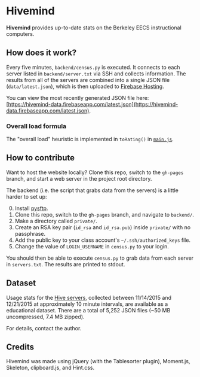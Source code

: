 # Hivemind

**Hivemind** provides up-to-date stats on the Berkeley EECS instructional computers.

## How does it work?

Every five minutes, `backend/census.py` is executed. It connects to each server listed in `backend/server.txt` via SSH and collects information. The results from all of the servers are combined into a single JSON file (`data/latest.json`), which is then uploaded to [Firebase Hosting](https://www.firebase.com/hosting.html).

You can view the most recently generated JSON file here: [https://hivemind-data.firebaseapp.com/latest.json](https://hivemind-data.firebaseapp.com/latest.json).

### Overall load formula

The "overall load" heuristic is implemented in `toRating()` in [`main.js`](https://github.com/guoguo12/hivemind/blob/gh-pages/js/main.js).

## How to contribute

Want to host the website locally? Clone this repo, switch to the `gh-pages` branch, and start a web server in the project root directory.

The backend (i.e. the script that grabs data from the servers) is a little harder to set up:

0. Install [pysftp](https://pypi.python.org/pypi/pysftp).
1. Clone this repo, switch to the `gh-pages` branch, and navigate to `backend/`.
2. Make a directory called `private/`.
3. Create an RSA key pair (`id_rsa` and `id_rsa.pub`) inside `private/` with no passphrase.
4. Add the public key to your class account's `~/.ssh/authorized_keys` file.
5. Change the value of `LOGIN_USERNAME` in `census.py` to your login.

You should then be able to execute `census.py` to grab data from each server in `servers.txt`.
The results are printed to stdout.

## Dataset

Usage stats for the [Hive servers](https://inst.eecs.berkeley.edu/cgi-bin/clients.cgi?choice=330soda),
collected between 11/14/2015 and 12/21/2015 at approximately 10 minute intervals,
are available as a educational dataset. There are a total of 5,252 JSON files (~50 MB uncompressed, 7.4 MB zipped).

For details, contact the author.

## Credits

Hivemind was made using jQuery (with the Tablesorter plugin), Moment.js, Skeleton, clipboard.js, and Hint.css.
